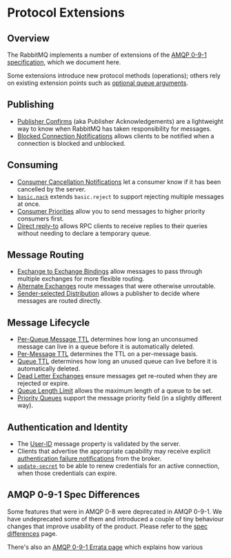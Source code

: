 <!--
Copyright (c) 2007-2022 VMware, Inc. or its affiliates.

All rights reserved. This program and the accompanying materials
are made available under the terms of the under the Apache License,
Version 2.0 (the "License”); you may not use this file except in compliance
with the License. You may obtain a copy of the License at

https://www.apache.org/licenses/LICENSE-2.0

Unless required by applicable law or agreed to in writing, software
distributed under the License is distributed on an "AS IS" BASIS,
WITHOUT WARRANTIES OR CONDITIONS OF ANY KIND, either express or implied.
See the License for the specific language governing permissions and
limitations under the License.
-->

# Protocol Extensions

## Overview

The RabbitMQ implements a number of extensions of the
[AMQP 0-9-1 specification](specification.html), which we
document here.

Some extensions introduce new protocol methods (operations); others rely on existing
extension points such as [optional queue arguments](/queues.html#optional-arguments).

## Publishing

 * [Publisher Confirms](/confirms.html) (aka Publisher Acknowledgements) are a lightweight way to know when
   RabbitMQ has taken responsibility for messages.
 * [Blocked Connection Notifications](/connection-blocked.html)
   allows clients to be notified when a connection is blocked and unblocked.

## Consuming

 * [Consumer Cancellation Notifications](/consumer-cancel.html) let a consumer know if it has been cancelled by the server.
 * [`basic.nack`](/nack.html) extends `basic.reject` to support rejecting multiple messages at once.
 * [Consumer Priorities](/consumer-priority.html) allow you to send messages to higher priority consumers first.
 * [Direct reply-to](/direct-reply-to.html) allows RPC clients to receive replies to their queries without needing
   to declare a temporary queue.

## Message Routing

 * [Exchange to Exchange Bindings](/e2e.html) allow
   messages to pass through multiple exchanges for more flexible routing.
 * [Alternate Exchanges](/ae.html) route messages that were otherwise unroutable.
 * [Sender-selected Distribution](/sender-selected.html) allows a publisher to decide where messages
   are routed directly.

## Message Lifecycle

 * [Per-Queue Message TTL](/ttl.html#per-queue-message-ttl)
   determines how long an unconsumed message can live in a queue before
   it is automatically deleted.
 * [Per-Message TTL](/ttl.html#per-message-ttl) determines the TTL on a per-message basis.
 * [Queue TTL](/ttl.html#queue-ttl) determines how
   long an unused queue can live before it is automatically deleted.
 * [Dead Letter Exchanges](/dlx.html) ensure messages get re-routed when they are rejected or expire.
 * [Queue Length Limit](maxlength.html) allows the maximum length of a queue to be set.
 * [Priority Queues](/priority.html) support the message priority field (in a slightly different way).

## Authentication and Identity

 * The [User-ID](/validated-user-id.html) message property is validated by the server.
 * Clients that advertise the appropriate capability may receive
   explicit [authentication failure notifications](/auth-notification.html) from the broker.
 * [`update-secret`](/amqp-0-9-1-reference.html#connection.update-secret)
   to be able to renew credentials for an active connection, when those credentials can expire.


## AMQP 0-9-1 Spec Differences

Some features that were in AMQP 0-8 were deprecated in AMQP
0-9-1. We have undeprecated some of them and introduced a
couple of tiny behaviour changes that improve usability of
the product. Please refer to the [spec differences](/spec-differences.html) page.

There's also an [AMQP 0-9-1 Errata page](/amqp-0-9-1-errata.html) which explains how various
